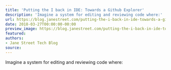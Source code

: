 ```yaml
---
title: 'Putting the I back in IDE: Towards a Github Explorer'
description: 'Imagine a system for editing and reviewing code where:'
url: https://blog.janestreet.com/putting-the-i-back-in-ide-towards-a-github-explorer/
date: 2018-03-27T00:00:00-00:00
preview_image: https://blog.janestreet.com/putting-the-i-back-in-ide-towards-a-github-explorer/postimage.jpg
featured:
authors:
- Jane Street Tech Blog
source:
---
```


<p>Imagine a system for editing and reviewing code where:</p>


